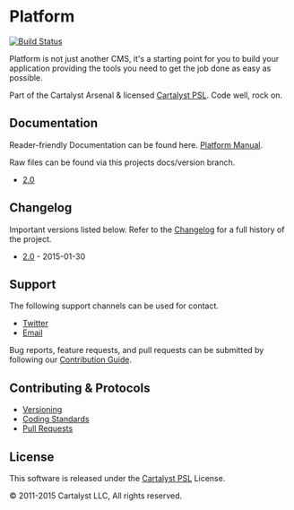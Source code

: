 # Platform

[![Build Status](http://ci.cartalyst.com/build-status/svg/13)](http://ci.cartalyst.com/build-status/view/13)

Platform is not just another CMS, it's a starting point for you to build your application providing the tools you need to get the job done as easy as possible.

Part of the Cartalyst Arsenal & licensed [Cartalyst PSL](LICENSE). Code well, rock on.

## Documentation

Reader-friendly Documentation can be found here. [Platform Manual](https://cartalyst.com/manual/platform).

Raw files can be found via this projects docs/version branch.

- [2.0](https://github.com/cartalyst/platform/tree/docs/2.0)

## Changelog

Important versions listed below. Refer to the [Changelog](CHANGELOG.md) for a full history of the project.

- [2.0](CHANGELOG.md) - 2015-01-30

## Support

The following support channels can be used for contact.

- [Twitter](https://cartalyst.com/@twitter)
- [Email](mailto:help@cartalyst.com)

Bug reports, feature requests, and pull requests can be submitted by following our [Contribution Guide](CONTRIBUTING.md).

## Contributing & Protocols

- [Versioning](CONTRIBUTING.md#versioning)
- [Coding Standards](CONTRIBUTING.md#coding-standards)
- [Pull Requests](CONTRIBUTING.md#pull-requests)

## License

This software is released under the [Cartalyst PSL](LICENSE) License.

© 2011-2015 Cartalyst LLC, All rights reserved.
